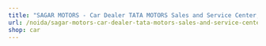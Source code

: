 ```yaml
---
title: "SAGAR MOTORS - Car Dealer TATA MOTORS Sales and Service Center,"
url: /noida/sagar-motors-car-dealer-tata-motors-sales-and-service-center/
shop: car
---
```


